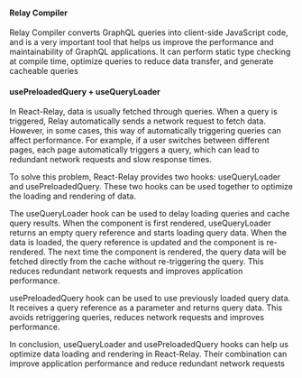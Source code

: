 
#### Relay Compiler

Relay Compiler converts GraphQL queries into client-side JavaScript code, and is a very important tool that helps us improve the performance and maintainability of GraphQL applications. It can perform static type checking at compile time, optimize queries to reduce data transfer, and generate cacheable queries

#### usePreloadedQuery + useQueryLoader

In React-Relay, data is usually fetched through queries. When a query is triggered, Relay automatically sends a network request to fetch data. However, in some cases, this way of automatically triggering queries can affect performance. For example, if a user switches between different pages, each page automatically triggers a query, which can lead to redundant network requests and slow response times.

To solve this problem, React-Relay provides two hooks: useQueryLoader and usePreloadedQuery. These two hooks can be used together to optimize the loading and rendering of data.

The useQueryLoader hook can be used to delay loading queries and cache query results. When the component is first rendered, useQueryLoader returns an empty query reference and starts loading query data. When the data is loaded, the query reference is updated and the component is re-rendered. The next time the component is rendered, the query data will be fetched directly from the cache without re-triggering the query. This reduces redundant network requests and improves application performance.

usePreloadedQuery hook can be used to use previously loaded query data. It receives a query reference as a parameter and returns query data. This avoids retriggering queries, reduces network requests and improves performance.

In conclusion, useQueryLoader and usePreloadedQuery hooks can help us optimize data loading and rendering in React-Relay. Their combination can improve application performance and reduce redundant network requests
